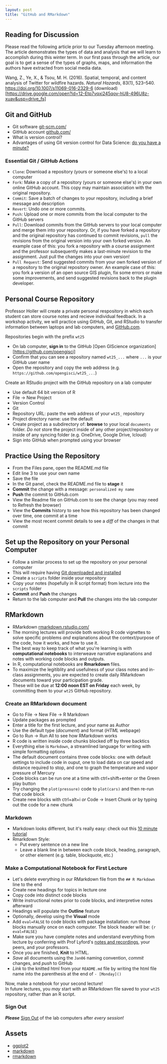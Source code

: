 ```yaml
---
layout: post
title: "GitHub and RMarkdown"
---
```


## Reading for Discussion

Please read the following article prior to our Tuesday afternoon meeting.  
The article demonstrates the types of data and analysis that we will learn to accomplish during this winter term. In our first pass through the article, our goal is to get a sense of the types of graphs, maps, and information the authors have extracted from social media data.

Wang, Z., Ye, X., & Tsou, M. H. (2016). Spatial, temporal, and content analysis of Twitter for wildfire hazards. *Natural Hazards*, 83(1), 523–540. https://doi.org/10.1007/s11069-016-2329-6 (download)[https://drive.google.com/open?id=12-Etp7vqxi245qov-hU8-496U8z-xuav&usp=drive_fs]

## Git and GitHub

- Git software [git-scm.com/](https://git-scm.com/)
- GitHub account [github.com/](https://github.com/)
- What is version control?
- Advantages of using Git version control for Data Science: [do you have a minute?](https://drive.google.com/open?id=1F-GyfrPV_gb1EU_L9OYBCXW3WbM8rhdM&usp=drive_fs)

### Essential Git / GitHub Actions

- `Clone`: Download a repository (yours or someone else's) to a local computer
- `Fork`: Make a copy of a repository (yours or someone else's) in your own online GitHub account. This copy may maintain association with the original repository.
- `Commit`: Save a batch of changes to your repository, including a brief message and description
- `Revert`: Undo one or more commits.
- `Push`: Upload one or more commits from the local computer to the GitHub servers
- `Pull`: Download commits from the GitHub servers to your local computer and merge them into your repository. Or, if you have forked a repository and the original repository has continued to commit revisions, `pull` the revisions from the original version into your own forked version. An example case of this: you fork a repository with a course assignment and the professor subsequently makes a last-minute revision to the assignment. Just pull the changes into your own version!
- `Pull Request`: Send suggested commits from your own forked version of a repository to the original repository owner. An example case of this: you fork a version of an open source GIS plugin, fix some errors or make some improvements, and send suggested revisions back to the plugin developer.

## Personal Course Repository

Professor Holler will create a private personal respository in which each student can store course notes and recieve individual feedback. In a workshop activity, we will practice using GitHub, Git, and RStudio to transfer information between laptops and lab computers, and [GitHub.com](https://github.com).

Repositories begin with the prefix `wt25`

- On lab computer, **sign in** to the GitHub [Open GIScience organization][https://github.com/opengisci]
- Confirm that you can see a repository named `wt25_...` where `...` is your GitHub user name
- Open the repository and copy the web address (e.g. `https://github.com/opengisci/wt25_...`)

Create an RStudio project with the GitHub repository on a lab computer

- Use default 64 bit version of R
- File -> New Project
- Version Control
- Git
- Repository URL: paste the web address of your `wt25_` repository
- Project directory name: use the default
- Create project as a subdirectory of: **browse** to your local `documents` folder. *Do not* store the project inside of any other project/repository or inside of any syncing folder (e.g. OneDrive, Google Drive, Icloud)
- Sign into GitHub when prompted using your browser

## Practice Using the Repository

- From the Files pane, open the README.md file
- Edit line 3 to use your own name
- Save the file
- In the Git panel, check the README.md file to **stage** it
- **Commit** the change with a message: `personalized my name`
- **Push** the commit to GitHub.com
- View the Readme file on GitHub.com to see the change (you may need to Refresh the browser)
- View the **Commits** history to see how this repository has been changed over time, one commit at a time
- View the most recent commit details to see a *diff* of the changes in that commit

## Set up the Repository on your Personal Computer

- Follow a similar process to set up the repository on your personal computer
- This will require having [Git downloaded and installed](https://git-scm.com/downloads)
- Create a `scripts` folder inside your repository
- Copy your notes (hopefully in R script format) from lecture into the `scripts` folder
- **Commit** and **Push** the changes
- Return to the lab computer and **Pull** the changes into the lab computer

## RMarkdown

- RMarkdown [rmarkdown.rstudio.com/](https://rmarkdown.rstudio.com/)
- The morning lectures will provide both working R code vignettes to solve specific problems *and* explanations about the context/purpose of the code, how it works, and how to use it.
- The best way to keep track of what you're learning is with **computational notebooks** to interweave narrative explanations and notes with working code blocks and outputs. 
- In R, computational notebooks are **Rmarkdown** files.  
- To maximize the legitiblity and usefulness of your class notes and in-class assignments, you are expected to create daily RMarkdown documents toward your participation grade.  
- These will be due at **12:00 noon EST on Friday** each week, by committing them to your `wt25` GitHub repository.

### Create an RMarkdown document

- Go to File -> New File -> R Markdown 
- Update packages as prompted
- Enter a title for the first lecture, and your name as Author
- Use the default type (*document*) and format (*HTML* webpage)
- Go to Run -> Run All to see how RMarkdown works
- R code is written inside code chunks blocked off by three backtics
- Everything else is `Markdown`, a streamlined language for writing with simple formatting options
- The default document contains three code blocks: one with default settings to include code in ouput, one to load data on car speed and distance required to stop, and one to graph the temperature and vapor pressure of Mercury 
- Code blocks can be run one at a time with ctrl+shift+enter or the Green play button
- Try changing the `plot(pressure)` code to `plot(cars)` and then re-run that code block
- Create new blocks with ctrl+alt+i *or* Code -> Insert Chunk *or* by typing out the code for a new chunk

### Markdown

- Markdown looks different, but it's really easy: check out this [10 minute tutorial](https://commonmark.org/help/tutorial)
- Rmarkdown Style:
  - Put every sentence on a new line
  - Leave a blank line in between each code block, heading, paragraph, or other element (e.g. table, blockquote, etc.) 

### Make a Computational Notebook for First Lecture

- Let's delete everything in our RMarkdown file from the `## R Markdown` line to the end
- Create new headings for topics in lecture one
- Copy code into distinct code blocks
- Write instructional notes prior to code blocks, and interpretive notes afterward
- Headings will populate the **Outline** feature
- Optionally, develop using the **Visual** mode
- Add `eval=FALSE` to code blocks with package installation: run those blocks manually once on each computer. The block header will be: `{r eval=FALSE}`
- Make sure you have complete notes and understand everything from lecture by conferring with Prof Lyford's [notes and recordings](https://drive.google.com/drive/folders/1oxtq-NfEi92eonyS9BNvXJRcc1YD_MYS), your peers, and your professors.
- Once you are finished, **Knit** to HTML.
- *Save* all documents using the `Jan06` naming convention, *commit* changes, and *push* to GitHub
- *Link* to the knitted html from your `README.md` file by writing the html file name into the parenthesis at the end of `- [Monday]()`

Now, make a notebook for your second lecture!  
In future lectures, you *may* start with an RMarkdown file saved to your `wt25` repository, rather than an R script.

### Sign Out

***Please*** [Sign Out](https://midd.hosted.panopto.com/Panopto/Pages/Viewer.aspx?id=97e5eec2-ab3d-453c-821d-b1e301495aef) of the lab computers after *every session*!

## Assets

- [ggplot2]({{site.baseurl}}/assets/ggplot2.pdf)
- [markdown]({{site.baseurl}}/assets/rmarkdown.pdf)
- [rmarkdown]({{site.baseurl}}/assets/rmarkdown.pdf)

